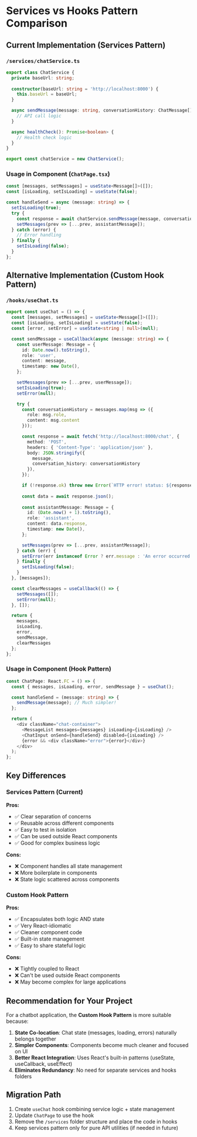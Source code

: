 # Services vs Hooks Pattern Comparison

## Current Implementation (Services Pattern)

### `/services/chatService.ts`
```typescript
export class ChatService {
  private baseUrl: string;
  
  constructor(baseUrl: string = 'http://localhost:8000') {
    this.baseUrl = baseUrl;
  }

  async sendMessage(message: string, conversationHistory: ChatMessage[] = []): Promise<string> {
    // API call logic
  }

  async healthCheck(): Promise<boolean> {
    // Health check logic
  }
}

export const chatService = new ChatService();
```

### Usage in Component (`ChatPage.tsx`)
```typescript
const [messages, setMessages] = useState<Message[]>([]);
const [isLoading, setIsLoading] = useState(false);

const handleSend = async (message: string) => {
  setIsLoading(true);
  try {
    const response = await chatService.sendMessage(message, conversationHistory);
    setMessages(prev => [...prev, assistantMessage]);
  } catch (error) {
    // Error handling
  } finally {
    setIsLoading(false);
  }
};
```

## Alternative Implementation (Custom Hook Pattern)

### `/hooks/useChat.ts`
```typescript
export const useChat = () => {
  const [messages, setMessages] = useState<Message[]>([]);
  const [isLoading, setIsLoading] = useState(false);
  const [error, setError] = useState<string | null>(null);

  const sendMessage = useCallback(async (message: string) => {
    const userMessage: Message = {
      id: Date.now().toString(),
      role: 'user',
      content: message,
      timestamp: new Date(),
    };

    setMessages(prev => [...prev, userMessage]);
    setIsLoading(true);
    setError(null);

    try {
      const conversationHistory = messages.map(msg => ({
        role: msg.role,
        content: msg.content
      }));

      const response = await fetch('http://localhost:8000/chat', {
        method: 'POST',
        headers: { 'Content-Type': 'application/json' },
        body: JSON.stringify({
          message,
          conversation_history: conversationHistory
        }),
      });

      if (!response.ok) throw new Error(`HTTP error! status: ${response.status}`);
      
      const data = await response.json();
      
      const assistantMessage: Message = {
        id: (Date.now() + 1).toString(),
        role: 'assistant',
        content: data.response,
        timestamp: new Date(),
      };

      setMessages(prev => [...prev, assistantMessage]);
    } catch (err) {
      setError(err instanceof Error ? err.message : 'An error occurred');
    } finally {
      setIsLoading(false);
    }
  }, [messages]);

  const clearMessages = useCallback(() => {
    setMessages([]);
    setError(null);
  }, []);

  return {
    messages,
    isLoading,
    error,
    sendMessage,
    clearMessages
  };
};
```

### Usage in Component (Hook Pattern)
```typescript
const ChatPage: React.FC = () => {
  const { messages, isLoading, error, sendMessage } = useChat();

  const handleSend = (message: string) => {
    sendMessage(message); // Much simpler!
  };

  return (
    <div className="chat-container">
      <MessageList messages={messages} isLoading={isLoading} />
      <ChatInput onSend={handleSend} disabled={isLoading} />
      {error && <div className="error">{error}</div>}
    </div>
  );
};
```

## Key Differences

### Services Pattern (Current)
**Pros:**
- ✅ Clear separation of concerns
- ✅ Reusable across different components
- ✅ Easy to test in isolation
- ✅ Can be used outside React components
- ✅ Good for complex business logic

**Cons:**
- ❌ Component handles all state management
- ❌ More boilerplate in components
- ❌ State logic scattered across components

### Custom Hook Pattern
**Pros:**
- ✅ Encapsulates both logic AND state
- ✅ Very React-idiomatic
- ✅ Cleaner component code
- ✅ Built-in state management
- ✅ Easy to share stateful logic

**Cons:**
- ❌ Tightly coupled to React
- ❌ Can't be used outside React components
- ❌ May become complex for large applications

## Recommendation for Your Project

For a chatbot application, the **Custom Hook Pattern** is more suitable because:

1. **State Co-location**: Chat state (messages, loading, errors) naturally belongs together
2. **Simpler Components**: Components become much cleaner and focused on UI
3. **Better React Integration**: Uses React's built-in patterns (useState, useCallback, useEffect)
4. **Eliminates Redundancy**: No need for separate services and hooks folders

## Migration Path

1. Create `useChat` hook combining service logic + state management
2. Update `ChatPage` to use the hook
3. Remove the `/services` folder structure and place the code in hooks
4. Keep services pattern only for pure API utilities (if needed in future)